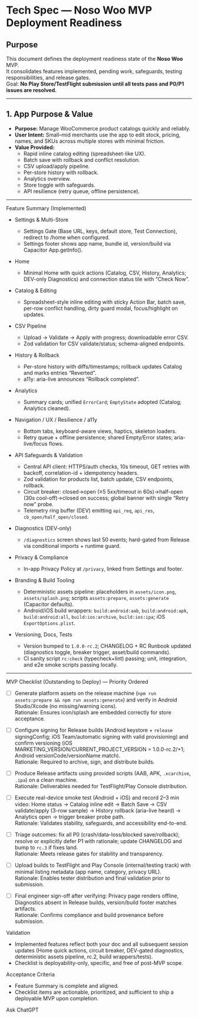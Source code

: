 # Tech Spec — Noso Woo MVP Deployment Readiness

## Purpose
This document defines the deployment readiness state of the **Noso Woo** MVP.  
It consolidates features implemented, pending work, safeguards, testing responsibilities, and release gates.  
Goal: **No Play Store/TestFlight submission until all tests pass and P0/P1 issues are resolved.**

---

## 1. App Purpose & Value
- **Purpose:** Manage WooCommerce product catalogs quickly and reliably.  
- **User Intent:** Small–mid merchants use the app to edit stock, pricing, names, and SKUs across multiple stores with minimal friction.  
- **Value Provided:**  
  - Rapid inline catalog editing (spreadsheet-like UX).  
  - Batch save with rollback and conflict resolution.  
  - CSV upload/apply pipeline.  
  - Per-store history with rollback.  
  - Analytics overview.  
  - Store toggle with safeguards.  
  - API resilience (retry queue, offline persistence).  

---

Feature Summary (Implemented)
- Settings & Multi-Store
  - Settings Gate (Base URL, keys, default store, Test Connection), redirect to /home when configured.
  - Settings footer shows app name, bundle id, version/build via Capacitor App.getInfo().

- Home
  - Minimal Home with quick actions (Catalog, CSV, History, Analytics; DEV-only Diagnostics) and connection status tile with “Check Now”.

- Catalog & Editing
  - Spreadsheet-style inline editing with sticky Action Bar, batch save, per-row conflict handling, dirty guard modal, focus/highlight on updates.

- CSV Pipeline
  - Upload → Validate → Apply with progress; downloadable error CSV.
  - Zod validation for CSV validate/status; schema-aligned endpoints.

- History & Rollback
  - Per-store history with diffs/timestamps; rollback updates Catalog and marks entries “Reverted”.
  - a11y: aria-live announces “Rollback completed”.

- Analytics
  - Summary cards; unified `ErrorCard`; `EmptyState` adopted (Catalog; Analytics cleaned).

- Navigation / UX / Resilience / a11y
  - Bottom tabs, keyboard-aware views, haptics, skeleton loaders.
  - Retry queue + offline persistence; shared Empty/Error states; aria-live/focus flows.

- API Safeguards & Validation
  - Central API client: HTTPS/auth checks, 10s timeout, GET retries with backoff, correlation-id + idempotency headers.
  - Zod validation for products list, batch update, CSV endpoints, rollback.
  - Circuit breaker: closed→open (≥5 5xx/timeout in 60s)→half-open (30s cool-off)→closed on success; global banner with single “Retry now” probe.
  - Telemetry ring buffer (DEV) emitting `api_req`, `api_res`, `cb_open/half_open/closed`.

- Diagnostics (DEV-only)
  - `/diagnostics` screen shows last 50 events; hard-gated from Release via conditional imports + runtime guard.

- Privacy & Compliance
  - In-app Privacy Policy at `/privacy`, linked from Settings and footer.

- Branding & Build Tooling
  - Deterministic assets pipeline: placeholders in `assets/icon.png`, `assets/splash.png`; scripts `assets:prepare`, `assets:generate` (Capacitor defaults).
  - Android/iOS build wrappers: `build:android:aab`, `build:android:apk`, `build:android:all`, `build:ios:archive`, `build:ios:ipa`; iOS `ExportOptions.plist`.

- Versioning, Docs, Tests
  - Version bumped to `1.0.0-rc.2`; CHANGELOG + RC Runbook updated (diagnostics toggle, breaker trigger, asset/build commands).
  - CI sanity script `rc:check` (typecheck+lint) passing; unit, integration, and e2e smoke scripts passing locally.

---

MVP Checklist (Outstanding to Deploy) — Priority Ordered
- [ ] Generate platform assets on the release machine (`npm run assets:prepare && npm run assets:generate`) and verify in Android Studio/Xcode (no missing/warning icons).  
  Rationale: Ensures icon/splash are embedded correctly for store acceptance.

- [ ] Configure signing for Release builds (Android keystore + `release` signingConfig; iOS Team/automatic signing with valid provisioning) and confirm versioning (iOS MARKETING_VERSION/CURRENT_PROJECT_VERSION = 1.0.0-rc.2/+1; Android versionCode/versionName match).  
  Rationale: Required to archive, sign, and distribute builds.

- [ ] Produce Release artifacts using provided scripts (AAB, APK, `.xcarchive`, `.ipa`) on a clean machine.  
  Rationale: Deliverables needed for TestFlight/Play Console distribution.

- [ ] Execute real-device smoke test (Android + iOS) and record 2–3 min video: Home status → Catalog inline edit → Batch Save → CSV validate/apply (3-row sample) → History rollback (aria-live heard) → Analytics open → trigger breaker probe path.  
  Rationale: Validates stability, safeguards, and accessibility end-to-end.

- [ ] Triage outcomes: fix all P0 (crash/data-loss/blocked save/rollback); resolve or explicitly defer P1 with rationale; update CHANGELOG and bump to `rc.3` if fixes land.  
  Rationale: Meets release gates for stability and transparency.

- [ ] Upload builds to TestFlight and Play Console (internal/testing track) with minimal listing metadata (app name, category, privacy URL).  
  Rationale: Enables tester distribution and final validation prior to submission.

- [ ] Final engineer sign-off after verifying: Privacy page renders offline, Diagnostics absent in Release builds, version/build footer matches artifacts.  
  Rationale: Confirms compliance and build provenance before submission.

Validation
- Implemented features reflect both your doc and all subsequent session updates (Home quick actions, circuit breaker, DEV-gated diagnostics, deterministic assets pipeline, rc.2, build wrappers/tests).  
- Checklist is deployability-only, specific, and free of post-MVP scope.

Acceptance Criteria
- Feature Summary is complete and aligned.  
- Checklist items are actionable, prioritized, and sufficient to ship a deployable MVP upon completion.





Ask ChatGPT
